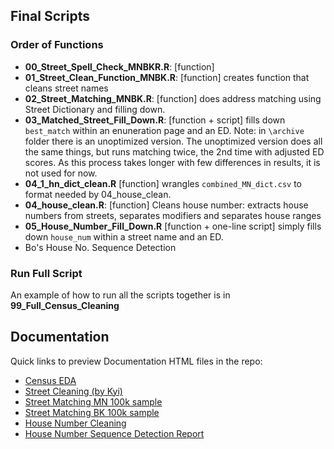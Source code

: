 ## Final Scripts
### Order of Functions
* **00_Street_Spell_Check_MNBKR.R**: [function] 
* **01_Street_Clean_Function_MNBK.R**: [function] creates function that cleans street names
* **02_Street_Matching_MNBK.R**: [function] does address matching using Street Dictionary and filling down.
* **03_Matched_Street_Fill_Down.R**: [function + script] fills down `best_match` within an enuneration page and an ED. Note: in `\archive` folder there is an unoptimized version. The unoptimized version does all the same things, but runs matching twice, the 2nd time with adjusted ED scores. As this process takes longer with few differences in results, it is not used for now.
* **04_1_hn_dict_clean.R** [function] wrangles `combined_MN_dict.csv` to format needed by 04_house_clean.
* **04_house_clean.R**: [function] Cleans house number: extracts house numbers from streets, separates modifiers and separates house ranges
* **05_House_Number_Fill_Down.R** [function + one-line script] simply fills down `house_num` within a street name and an ED.
* Bo's House No. Sequence Detection

### Run Full Script
An example of how to run all the scripts together is in **99_Full_Census_Cleaning**

## Documentation
Quick links to preview Documentation HTML files in the repo:

* [Census EDA](http://htmlpreview.github.io/?https://raw.githubusercontent.com/CenterForSpatialResearch/hnyc_census/master/Scripts/Street/Census_EDA_MN.html)
* [Street Cleaning (by Kyi)](http://htmlpreview.github.io/?https://raw.githubusercontent.com/CenterForSpatialResearch/hnyc_census/master/Scripts/Street/Street_Cleaning_MN.html)
* [Street Matching MN 100k sample](http://htmlpreview.github.io/?https://raw.githubusercontent.com/CenterForSpatialResearch/hnyc_census/master/Scripts/Street/Street_Dist_Check_MN.html)
* [Street Matching BK 100k sample](http://htmlpreview.github.io/?https://raw.githubusercontent.com/CenterForSpatialResearch/hnyc_census/master/Scripts/Street/Street_Dist_Check_BK.html)
* [House Number Cleaning](http://htmlpreview.github.io/?https://raw.githubusercontent.com/CenterForSpatialResearch/hnyc_census/master/Scripts/House/House_Cleaning_100k_MN.html)
* [House Number Sequence Detection Report](http://htmlpreview.github.io/?https://raw.githubusercontent.com/CenterForSpatialResearch/hnyc_census/master/Scripts/House/merge_sequence_report.html)
